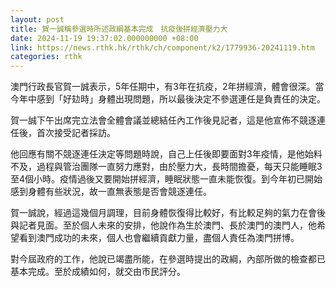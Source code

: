 ```yaml
---
layout: post
title: 賀一誠稱參選時所述政綱基本完成　抗疫後拼經濟壓力大
date: 2024-11-19 19:37:02.000000000 +08:00
link: https://news.rthk.hk/rthk/ch/component/k2/1779936-20241119.htm
categories: rthk
---
```


澳門行政長官賀一誠表示，5年任期中，有3年在抗疫，2年拼經濟，體會很深。當今年中感到「好攰時」身體出現問題，所以最後決定不參選連任是負責任的決定。

賀一誠下午出席完立法會全體會議並總結任內工作後見記者，這是他宣佈不競逐連任後，首次接受記者採訪。

他回應有關不競逐連任決定等問題時說，自己上任後即要面對3年疫情，是他始料不及，過程與管治團隊一直努力應對，由於壓力大，長時間擔憂，每天只能睡眠3至4個小時。疫情過後又要開始拼經濟，睡眠狀態一直未能恢復。到今年初已開始感到身體有些狀況，故一直無表態是否會競逐連任。

賀一誠說，經過這幾個月調理，目前身體恢復得比較好，有比較足夠的氣力在會後與記者見面。至於個人未來的安排，他說作為生於澳門、長於澳門的澳門人，他希望看到澳門成功的未來，個人也會繼續貢獻力量，盡個人責任為澳門拼博。

對今屆政府的工作，他說已竭盡所能，在參選時提出的政綱，內部所做的檢查都已基本完成。至於成績如何，就交由市民評分。
